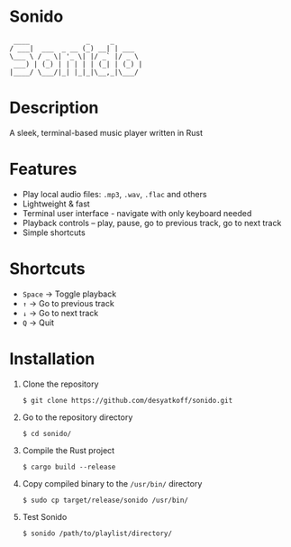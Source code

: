 # Sonido

```
 ____              _     _       
/ ___|  ___  _ __ (_) __| | ___  
\___ \ / _ \| '_ \| |/ _` |/ _ \ 
 ___) | (_) | | | | | (_| | (_) |
|____/ \___/|_| |_|_|\__,_|\___/
```


# Description

A sleek, terminal-based music player written in Rust


# Features

* Play local audio files: `.mp3`, `.wav`, `.flac` and others
* Lightweight & fast
* Terminal user interface - navigate with only keyboard needed
* Playback controls – play, pause, go to previous track, go to next track
* Simple shortcuts


# Shortcuts

* `Space` -> Toggle playback
* `↑` -> Go to previous track
* `↓` -> Go to next track
* `Q` -> Quit


# Installation

1. Clone the repository
    ```Shell
    $ git clone https://github.com/desyatkoff/sonido.git
    ```
2. Go to the repository directory
    ```Shell
    $ cd sonido/
    ```
3. Compile the Rust project
    ```Shell
    $ cargo build --release
    ```
4. Copy compiled binary to the `/usr/bin/` directory
    ```Shell
    $ sudo cp target/release/sonido /usr/bin/
    ```
5. Test Sonido
    ```Shell
    $ sonido /path/to/playlist/directory/
    ```
